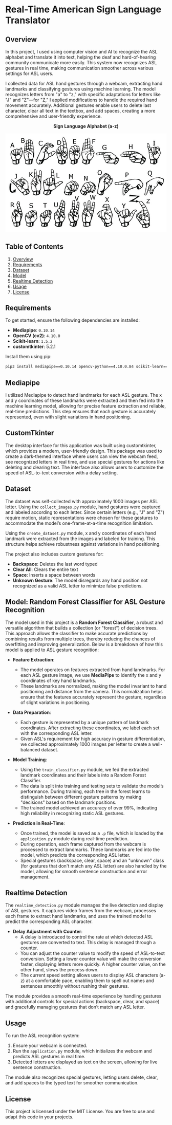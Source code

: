 # Real-Time American Sign Language Translator

## Overview
In this project, I used using computer vision and AI to recognize the ASL alphabet and translate it into text, helping the deaf and hard-of-hearing community communicate more easily. This system now recognizes ASL gestures in real time, making communication smoother across various settings for ASL users.

I collected data for ASL hand gestures through a webcam, extracting hand landmarks and classifying gestures using machine learning. The model recognizes letters from "a" to "z," with specific adaptations for letters like "J" and "Z"—for "Z," I applied modifications to handle the required hand movement accurately. Additional gestures enable users to delete last character, clear all text in the textbox, and add spaces, creating a more comprehensive and user-friendly experience.

<p align="center">
  <b>Sign Language Alphabet (a-z)</b>
</p>

<p align="center">
  <img src="https://github.com/casterfile/ASL-Translator/blob/main/American%20Sign%20Language.png" alt="Sign Language Alphabet">
</p>



## Table of Contents
1. [Overview](#overview)
2. [Requirements](#requirements)
3. [Dataset](#dataset)
4. [Model](#model)
5. [Realtime Detection](#realtime-detection)
6. [Usage](#usage)
7. [License](#license)

## Requirements
To get started, ensure the following dependencies are installed:

- **Mediapipe**: `0.10.14`
- **OpenCV (cv2)**: `4.10.0`
- **Scikit-learn**: `1.5.2`
- **customtkinter**: 5.2.1

Install them using pip:

```bash
pip3 install mediapipe==0.10.14 opencv-python==4.10.0.84 scikit-learn==1.5.2 customtkinter==5.2.1
```

## Mediapipe
I utilized Mediapipe to detect hand landmarks for each ASL gesture. The x and y coordinates of these landmarks were extracted and then fed into the machine learning model, allowing for precise feature extraction and reliable, real-time predictions. This step ensures that each gesture is accurately represented, even with slight variations in hand positioning.

## CustomTkinter
The desktop interface for this application was built using customtkinter, which provides a modern, user-friendly design. This package was used to create a dark-themed interface where users can view the webcam feed, see recognized letters in real time, and use special gestures for actions like deleting and clearing text. The interface also allows users to customize the speed of ASL-to-text conversion with a delay setting.

## Dataset
The dataset was self-collected with approximately 1000 images per ASL letter. Using the `collect_images.py` module, hand gestures were captured and labeled according to each letter. Since certain letters (e.g., "J" and "Z") require motion, static representations were chosen for these gestures to accommodate the model’s one-frame-at-a-time recognition limitation.

Using the `create_dataset.py` module, x and y coordinates of each hand landmark were extracted from the images and labeled for training. This structure helps achieve robustness against variations in hand positioning.

The project also includes custom gestures for:
- **Backspace**: Deletes the last word typed
- **Clear All**: Clears the entire text
- **Space**: Inserts a space between words
- **Unknown Gesture**: The model disregards any hand position not recognized as a valid ASL letter to minimize false predictions.

## Model: Random Forest Classifier for ASL Gesture Recognition

The model used in this project is a **Random Forest Classifier**, a robust and versatile algorithm that builds a collection (or "forest") of decision trees. This approach allows the classifier to make accurate predictions by combining results from multiple trees, thereby reducing the chances of overfitting and improving generalization. Below is a breakdown of how this model is applied to ASL gesture recognition:

- **Feature Extraction**:
  - The model operates on features extracted from hand landmarks. For each ASL gesture image, we use **MediaPipe** to identify the x and y coordinates of key hand landmarks.
  - These landmarks are normalized, making the model invariant to hand positioning and distance from the camera. This normalization helps ensure that the features accurately represent the gesture, regardless of slight variations in positioning.

- **Data Preparation**:
  - Each gesture is represented by a unique pattern of landmark coordinates. After extracting these coordinates, we label each set with the corresponding ASL letter.
  - Given ASL's requirement for high accuracy in gesture differentiation, we collected approximately 1000 images per letter to create a well-balanced dataset.

- **Model Training**:
  - Using the `train_classifier.py` module, we fed the extracted landmark coordinates and their labels into a Random Forest Classifier.
  - The data is split into training and testing sets to validate the model’s performance. During training, each tree in the forest learns to distinguish between different gesture patterns by making "decisions" based on the landmark positions.
  - The trained model achieved an accuracy of over 99%, indicating high reliability in recognizing static ASL gestures.

- **Prediction in Real-Time**:
  - Once trained, the model is saved as a `.p` file, which is loaded by the `application.py` module during real-time prediction.
  - During operation, each frame captured from the webcam is processed to extract landmarks. These landmarks are fed into the model, which predicts the corresponding ASL letter.
  - Special gestures (backspace, clear, space) and an "unknown" class (for gestures that don't match any ASL letter) are also handled by the model, allowing for smooth sentence construction and error management.

## Realtime Detection

The `realtime_detection.py` module manages the live detection and display of ASL gestures. It captures video frames from the webcam, processes each frame to extract hand landmarks, and uses the trained model to predict the corresponding ASL character.

- **Delay Adjustment with Counter**:
  - A delay is introduced to control the rate at which detected ASL gestures are converted to text. This delay is managed through a counter.
  - You can adjust the counter value to modify the speed of ASL-to-text conversion. Setting a lower counter value will make the conversion faster, displaying letters more quickly. A higher counter value, on the other hand, slows the process down.
  - The current speed setting allows users to display ASL characters (a-z) at a comfortable pace, enabling them to spell out names and sentences smoothly without rushing their gestures.

The module provides a smooth real-time experience by handling gestures with additional controls for special actions (backspace, clear, and space) and gracefully managing gestures that don’t match any ASL letter.

## Usage
To run the ASL recognition system:

1. Ensure your webcam is connected.
2. Run the `application.py` module, which initializes the webcam and predicts ASL gestures in real time.
3. Detected letters are displayed as text on the screen, allowing for live sentence construction.

The module also recognizes special gestures, letting users delete, clear, and add spaces to the typed text for smoother communication.

## License
This project is licensed under the MIT License. You are free to use and adapt this code in your projects.
